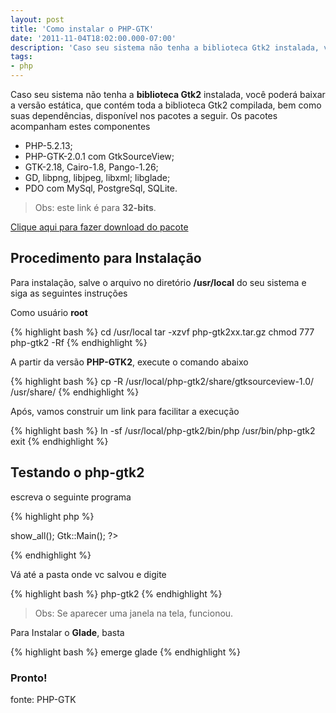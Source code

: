 ```yaml
---
layout: post
title: 'Como instalar o PHP-GTK'
date: '2011-11-04T18:02:00.000-07:00'
description: 'Caso seu sistema não tenha a biblioteca Gtk2 instalada, você poderá baixar a versão estática, que contém toda a biblioteca Gtk2 compilada'
tags:
- php
---
```


Caso seu sistema não tenha a __biblioteca Gtk2__ instalada, você poderá baixar a versão estática, que contém toda a biblioteca Gtk2 compilada, bem como suas dependências, disponível nos pacotes a seguir. Os pacotes acompanham estes componentes

- PHP-5.2.13;
- PHP-GTK-2.0.1 com GtkSourceView;
- GTK-2.18, Cairo-1.8, Pango-1.26;
- GD, libpng, libjpeg, libxml; libglade;
- PDO com MySql, PostgreSql, SQLite.

> Obs: este link é para __32-bits__.

[Clique aqui para fazer download do pacote](http://downloads.sourceforge.net/agata/php-gtk2d2-bin-static.tar.gz)

## Procedimento para Instalação

Para instalação, salve o arquivo no diretório __/usr/local__ do seu sistema e siga as seguintes instruções

Como usuário __root__

{% highlight bash %}
cd /usr/local
tar -xzvf php-gtk2xx.tar.gz
chmod 777 php-gtk2 -Rf
{% endhighlight %}

A partir da versão __PHP-GTK2__, execute o comando abaixo

{% highlight bash %}
cp -R /usr/local/php-gtk2/share/gtksourceview-1.0/ /usr/share/
{% endhighlight %}

Após, vamos construir um link para facilitar a execução

{% highlight bash %}
ln -sf /usr/local/php-gtk2/bin/php /usr/bin/php-gtk2
exit
{% endhighlight %}

## Testando o php-gtk2

escreva o seguinte programa

{% highlight php %}
<?php
$janela = new GtkWindow;
$janela->show_all();
Gtk::Main();
?>
{% endhighlight %}

Vá até a pasta onde vc salvou e digite

{% highlight bash %}
php-gtk2
{% endhighlight %}

> Obs: Se aparecer uma janela na tela, funcionou.


Para Instalar o __Glade__, basta

{% highlight bash %}
emerge glade
{% endhighlight %}


### Pronto!

fonte: PHP-GTK

<script async src="https://pagead2.googlesyndication.com/pagead/js/adsbygoogle.js"></script>

<!-- Informat -->
<ins class="adsbygoogle"
 style="display:block"
 data-ad-client="ca-pub-2838251107855362"
 data-ad-slot="2327980059"
 data-ad-format="auto"
 data-full-width-responsive="true"></ins>

<script>
(adsbygoogle = window.adsbygoogle || []).push({});
</script>



